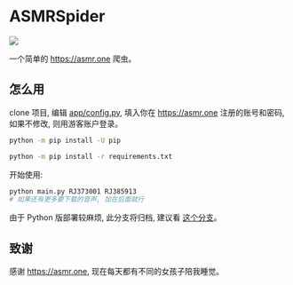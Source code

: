 # ASMRSpider

![](https://img.shields.io/badge/python-%3E=3.9-green.svg)

一个简单的 <https://asmr.one> 爬虫。

## 怎么用

clone 项目, 编辑 [app/config.py](https://github.com/DiheChen/ASMRSpider/blob/master/app/config.py), 填入你在 <https://asmr.one> 注册的账号和密码, 如果不修改, 则用游客账户登录。

```bash
python -m pip install -U pip

python -m pip install -r requirements.txt
```

开始使用:

```bash
python main.py RJ373001 RJ385913
# 如果还有更多要下载的音声, 加在后面就行
```

由于 Python 版部署较麻烦, 此分支将归档, 建议看 [这个分支](https://github.com/DiheChen/go-asmr-spider/tree/master)。

## 致谢

感谢 <https://asmr.one>, 现在每天都有不同的女孩子陪我睡觉。
